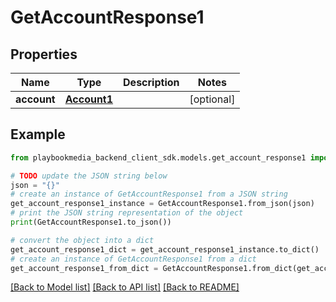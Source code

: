 # GetAccountResponse1


## Properties

Name | Type | Description | Notes
------------ | ------------- | ------------- | -------------
**account** | [**Account1**](Account1.md) |  | [optional] 

## Example

```python
from playbookmedia_backend_client_sdk.models.get_account_response1 import GetAccountResponse1

# TODO update the JSON string below
json = "{}"
# create an instance of GetAccountResponse1 from a JSON string
get_account_response1_instance = GetAccountResponse1.from_json(json)
# print the JSON string representation of the object
print(GetAccountResponse1.to_json())

# convert the object into a dict
get_account_response1_dict = get_account_response1_instance.to_dict()
# create an instance of GetAccountResponse1 from a dict
get_account_response1_from_dict = GetAccountResponse1.from_dict(get_account_response1_dict)
```
[[Back to Model list]](../README.md#documentation-for-models) [[Back to API list]](../README.md#documentation-for-api-endpoints) [[Back to README]](../README.md)



